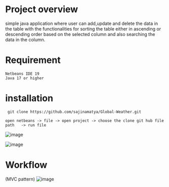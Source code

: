 # Project overview 
simple java application where user can add,update and delete the data in the table with the 
functionalities for sorting the table either in ascending or descending order 
based on the selected column and also searching the data in the column. 

    
# Requirement
    Netbeans IDE 19 
    Java 17 or higher 
   
  # installation 
  ``` git clone https://github.com/sajinamatya/Global-Weather.git```
        
    open netbeans -> file -> open project -> choose the clone git hub file path   -> run file 
    








  
  ![image](https://github.com/sajinamatya/Global-Weather/assets/66240249/7355fc1b-5313-471b-accd-24ef1724eb81)




  
  ![image](https://github.com/sajinamatya/Global-Weather/assets/66240249/3079dbc8-cb39-4d89-98a4-c409d84729af)




# Workflow  
(MVC pattern)
![image](https://github.com/sajinamatya/Global-Weather/assets/66240249/102fd974-73e6-4279-bdd3-f2e372b5b325)


